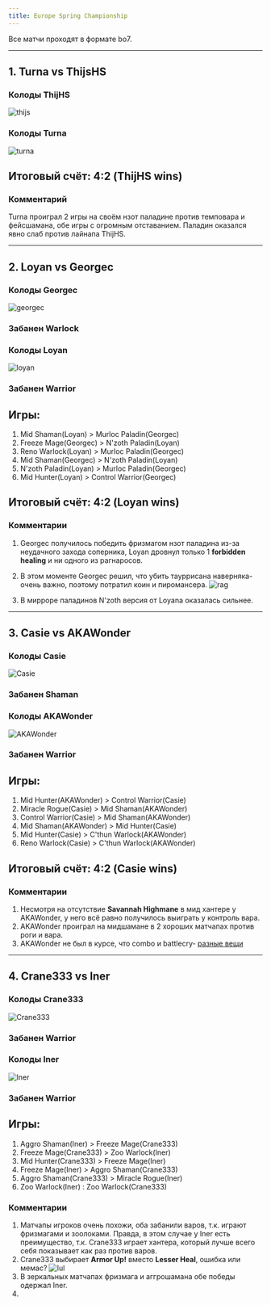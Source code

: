 ```yaml
---
title: Europe Spring Championship
---
```


Все матчи проходят в формате bo7.

---

## 1. Turna vs ThijsHS

### Колоды ThijHS

![thijs](img/thijs.png)

### Колоды Turna

![turna](img/Turn.png)

## Итоговый счёт: 4:2 (ThijHS wins)

### Комментарий

Turna проиграл 2 игры на своём нзот паладине против темповара и фейсшамана, обе игры с огромным отставанием. Паладин оказался явно слаб против лайнапа ThijHS.

---

## 2. Loyan vs Georgec

### Колоды Georgec

![georgec](img/Georgec.png)

### Забанен Warlock

### Колоды Loyan

![loyan](img/loyan.png)

### Забанен Warrior

## Игры:

1. Mid Shaman(Loyan) > Murloc Paladin(Georgec)
2. Freeze Mage(Georgec) > N'zoth Paladin(Loyan)
3. Reno Warlock(Loyan) > Murloc Paladin(Georgec)
4. Mid Shaman(Georgec) > N'zoth Paladin(Loyan)
5. N'zoth Paladin(Loyan) > Murloc Paladin(Georgec)
6. Mid Hunter(Loyan) > Control Warrior(Georgec)

## Итоговый счёт: 4:2 (Loyan wins)

### Комментарии

1. Georgec получилось победить фризмагом нзот паладина из-за неудачного захода соперника, Loyan дровнул только 1 **forbidden healing** и ни одного из рагнаросов.

2. В этом моменте Georgec решил, что убить тауррисана наверняка- очень важно, поэтому потратил коин и пиромансера. 
![rag](http://puu.sh/pp3lO/cd9aebd5f4.jpg)

3. В мирроре паладинов N'zoth версия от Loyana оказалась сильнее.

---

## 3. Casie vs AKAWonder

### Колоды Casie 

![Casie](img/Casie.png)

### Забанен Shaman

### Колоды AKAWonder

![AKAWonder](img/AKAWonder.png)

### Забанен Warrior

## Игры:

1. Mid Hunter(AKAWonder) > Control Warrior(Casie)
2. Miracle Rogue(Casie) > Mid Shaman(AKAWonder)
3. Control Warrior(Casie) > Mid Shaman(AKAWonder) 
4. Mid Shaman(AKAWonder) > Mid Hunter(Casie)
5. Mid Hunter(Casie) > C'thun Warlock(AKAWonder) 
6. Reno Warlock(Casie) > C'thun Warlock(AKAWonder) 

## Итоговый счёт: 4:2 (Casie wins)

### Комментарии

1. Несмотря на отсутствие **Savannah Highmane** в мид хантере у AKAWonder, у него всё равно получилось выиграть у контроль вара.
2. AKAWonder проиграл на мидшамане в 2 хороших матчапах против роги и вара. 
3. AKAWonder не был в курсе, что combo и battlecry- [разные вещи](https://clips.twitch.tv/playhearthstone/CharmingGooseKreygasm)

---

## 4. Crane333 vs Iner

### Колоды Crane333 

![Crane333](img/Crane333.png)

### Забанен Warrior

### Колоды Iner

![Iner](img/Iner.png)

### Забанен Warrior

## Игры:
1. Aggro Shaman(Iner) > Freeze Mage(Crane333) 
2. Freeze Mage(Crane333) > Zoo Warlock(Iner)
3. Mid Hunter(Crane333) > Freeze Mage(Iner) 
4. Freeze Mage(Iner) > Aggro Shaman(Crane333)  
5. Aggro Shaman(Crane333) > Miracle Rogue(Iner) 
6. Zoo Warlock(Iner) : Zoo Warlock(Crane333)


### Комментарии

1. Матчапы игроков очень похожи, оба забанили варов, т.к. играют фризмагами и зоолоками. Правда, в этом случае у Iner есть преимущество, т.к. Crane333 играет хантера, который лучше всего себя показывает как раз против варов.
2. Crane333 выбирает **Armor Up!** вместо **Lesser Heal**, ошибка или мемас? 
![lul](http://puu.sh/ppcHN/c870f71b46.jpg)
3. В зеркальных матчапах фризмага и аггрошамана обе победы одержал Iner.
4. 

